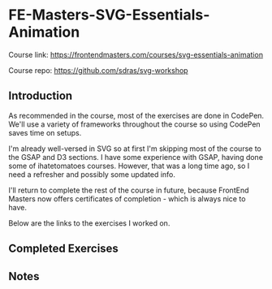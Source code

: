 # FE-Masters-SVG-Essentials-Animation
Course link: https://frontendmasters.com/courses/svg-essentials-animation

Course repo: https://github.com/sdras/svg-workshop

## Introduction
As recommended in the course, most of the exercises are done in CodePen. We'll use a variety of frameworks throughout the course so using CodePen saves time on setups.

I'm already well-versed in SVG so at first I'm skipping most of the course to the GSAP and D3 sections. I have some experience with GSAP, having done some of ihatetomatoes courses. However, that was a long time ago, so I need a refresher and possibly some updated info.

I'll return to complete the rest of the course in future, because FrontEnd Masters now offers certificates of completion - which is always nice to have.

Below are the links to the exercises I worked on.

## Completed Exercises

## Notes
